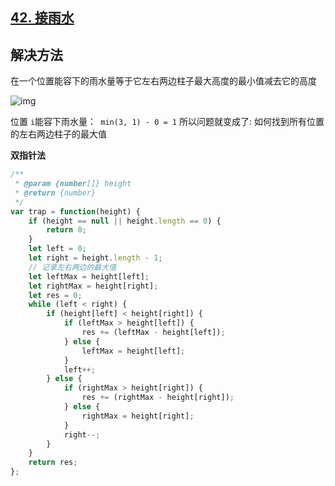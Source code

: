 ## [42. 接雨水](https://leetcode-cn.com/problems/trapping-rain-water/)

## 解决方法
在一个位置能容下的雨水量等于它左右两边柱子最大高度的最小值减去它的高度

![img](https://cdn.suisuijiang.com/ImageMessage/5adad39555703565e79040fa_1557758413176.png?width=705&height=255&imageView2/3/w/537/h/194)

位置 `i`能容下雨水量：` min(3, 1) - 0 = 1`
所以问题就变成了: 如何找到所有位置的左右两边柱子的最大值

**双指针法**

```js
/**
 * @param {number[]} height
 * @return {number}
 */
var trap = function(height) {
    if (height == null || height.length == 0) {
        return 0;
    }
    let left = 0;
    let right = height.length - 1;
    // 记录左右两边的最大值
    let leftMax = height[left]; 
    let rightMax = height[right];
    let res = 0;
    while (left < right) {
        if (height[left] < height[right]) {
            if (leftMax > height[left]) {
                res += (leftMax - height[left]);
            } else {
                leftMax = height[left];
            }
            left++;
        } else {
            if (rightMax > height[right]) {
                res += (rightMax - height[right]);
            } else {
                rightMax = height[right];
            }
            right--;
        }
    }
    return res;
};



```